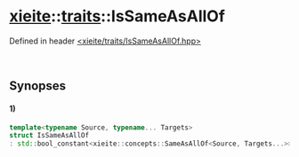 # [xieite](../../xieite.md)\:\:[traits](../../traits.md)\:\:IsSameAsAllOf
Defined in header [<xieite/traits/IsSameAsAllOf.hpp>](../../../include/xieite/traits/IsSameAsAllOf.hpp)

&nbsp;

## Synopses
#### 1)
```cpp
template<typename Source, typename... Targets>
struct IsSameAsAllOf
: std::bool_constant<xieite::concepts::SameAsAllOf<Source, Targets...>> {};
```
